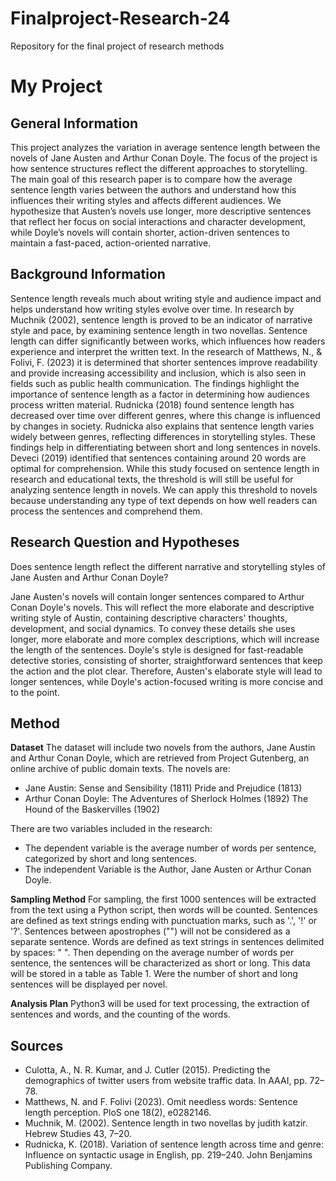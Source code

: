 # Finalproject-Research-24
Repository for the final project of research methods

# My Project

## General Information
This project analyzes the variation in average sentence length between the novels of Jane Austen and Arthur Conan Doyle. The focus of the project is how sentence structures reflect the different approaches to storytelling. The main goal of this research paper is to compare how the average sentence length varies between the authors and understand how this influences their writing styles and affects different audiences. We hypothesize that Austen’s novels use longer, more descriptive sentences that reflect her focus on social interactions and character development, while Doyle’s novels will contain shorter, action-driven sentences to maintain a fast-paced, action-oriented narrative. 

## Background Information
Sentence length reveals much about writing style and audience impact and helps understand how writing styles evolve over time. In research by Muchnik (2002), sentence length is proved to be an indicator of narrative style and pace, by examining sentence length in two novellas. Sentence length can differ significantly between works, which influences how readers experience and interpret the written text. In the research of Matthews, N., & Folivi, F. (2023) it is determined that shorter sentences improve readability and provide increasing accessibility and inclusion, which is also seen in fields such as public health communication. The findings highlight the importance of sentence length as a factor in determining how audiences process written material.
Rudnicka (2018) found sentence length has decreased over time over different genres, where this change is influenced by changes in society. Rudnicka also explains that sentence length varies widely between genres, reflecting differences in storytelling styles. These findings help in differentiating between short and long sentences in novels. Deveci (2019) identified that sentences containing around 20 words are optimal for comprehension. While this study focused on sentence length in research and educational texts, the threshold is will still be useful for analyzing sentence length in novels. We can apply this threshold to novels because understanding any type of text depends on how well readers can process the sentences and comprehend them. 

## Research Question and Hypotheses
Does sentence length reflect the different narrative and storytelling styles of Jane Austen and Arthur Conan Doyle?

Jane Austen's novels will contain longer sentences compared to Arthur Conan Doyle's novels. This will reflect the more elaborate and descriptive writing style of Austin, containing descriptive characters' thoughts, development, and social dynamics. To convey these details she uses longer, more elaborate and more complex descriptions, which will increase the length of the sentences. Doyle's style is designed for fast-readable detective stories, consisting of shorter, straightforward sentences that keep the action and the plot clear. Therefore, Austen's elaborate style will lead to longer sentences, while Doyle's action-focused writing is more concise and to the point.

## Method
**Dataset**
The dataset will include two novels from the authors, Jane Austin and Arthur Conan Doyle, which are retrieved from Project Gutenberg, an online archive of public domain texts.
The novels are:
* Jane Austin:
    Sense and Sensibility (1811)
    Pride and Prejudice (1813)
* Arthur Conan Doyle: 
    The Adventures of Sherlock Holmes (1892)
    The Hound of the Baskervilles (1902)

There are two variables included in the research:
* The dependent variable is the average number of words per sentence, categorized by short and long sentences. 
* The independent Variable is the Author, Jane Austen or Arthur Conan Doyle. 

**Sampling Method**
For sampling, the first 1000 sentences will be extracted from the text using a Python script, then words will be counted. Sentences are defined as text strings ending with punctuation marks, such as '.', '!' or '?'. Sentences between apostrophes ("") will not be considered as a separate sentence. Words are defined as text strings in sentences delimited by spaces: " ". Then depending on the average number of words per sentence, the sentences will be characterized as short or long. This data will be stored in a table as Table 1. Were the number of short and long sentences will be displayed per novel.

**Analysis Plan**
Python3 will be used for text processing, the extraction of sentences and words, and the counting of the words.

## Sources
* Culotta, A., N. R. Kumar, and J. Cutler (2015). Predicting the demographics of twitter users from website traffic data. In AAAI, pp. 72–78.
* Matthews, N. and F. Folivi (2023). Omit needless words: Sentence length perception. PloS one 18(2), e0282146.
* Muchnik, M. (2002). Sentence length in two novellas by judith katzir. Hebrew Studies 43, 7–20.
* Rudnicka, K. (2018). Variation of sentence length across time and genre: Influence on syntactic usage in English, pp. 219–240. John Benjamins Publishing Company.
